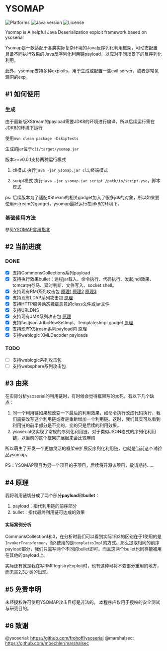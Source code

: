 
# YSOMAP 
![Platforms](https://img.shields.io/badge/Platforms-OSX-green.svg)
![Java version](https://img.shields.io/badge/Java-8%2b-blue.svg)
![License](https://img.shields.io/badge/License-apache%202-green.svg)

Ysomap is A helpful Java Deserialization exploit framework based on ysoserial

Ysomap是一款适配于各类实际复杂环境的Java反序列化利用框架，可动态配置具备不同执行效果的Java反序列化利用链payload，以应对不同场景下的反序列化利用。

此外，ysomap支持多种exploits，用于生成或配置一些evil server，或者是常见漏洞的exp。

## #1 如何使用

### 生成
由于最新版XStream的payload需要JDK8的环境进行编译，所以后续运行需在JDK8的环境下运行

使用`mvn clean package -DskipTests`

生成的jar位于`cli/target/ysomap.jar`

版本>=v0.0.1支持两种运行模式

1. cli模式
执行`java -jar ysomap.jar cli`,终端模式
   
2. script模式
执行`java -jar ysomap.jar script /path/to/script.yso`，脚本模式

ps: 后续版本为了适配XStream的相关gadget加入了很多jdk的对象，所以如果要使用xstream的gadget，ysomap最好运行在jdk8的环境下。
### 基础使用方法

参见[YSOMAP食用指北](https://github.com/wh1t3p1g/ysomap/wiki/YSOMAP%E9%A3%9F%E7%94%A8%E6%8C%87%E5%8C%97)

## #2 当前进度

### DONE

- [x] 支持CommonsCollections系列payload
- [x] 支持执行效果bullet：远程jar载入、命令执行、代码执行、发起jndi效果、tomcat内存马、延时判断、文件写入、socket shell。
- [x] 支持现有RMI系列攻击包 [原理1](http://blog.0kami.cn/2020/02/06/rmi-registry-security-problem/) [原理2](http://blog.0kami.cn/2020/02/09/jndi-with-rmi/) [原理3](https://mogwailabs.de/blog/2020/02/an-trinhs-rmi-registry-bypass/)
- [x] 支持现有LDAP系列攻击包 [原理](http://blog.0kami.cn/2020/03/01/jndi-with-ldap/)
- [x] 支持HTTP服务动态挂载恶意的class文件或jar文件
- [x] 支持URLDNS
- [x] 支持现有JMX系列攻击包 [原理](http://blog.0kami.cn/2020/03/10/java-jmx-rmi/)
- [x] 支持fastjson JdbcRowSetImpl、TemplatesImpl gadget [原理](http://blog.0kami.cn/2020/04/13/talk-about-fastjson-deserialization/)
- [x] 支持现有XStream系列payload包 [原理](http://blog.0kami.cn/2020/04/18/talk-about-xstream-deserialization/)
- [x] 支持weblogic XMLDecoder payloads

### TODO

- [ ] 支持weblogic系列攻击包
- [ ] 支持websphere系列攻击包

## #3 由来

在实际分析ysoserial的利用链时，有时候会觉得框架写的太死，有以下几个缺点：

1. 同一个利用链如果想改变一下最后的利用效果，如命令执行改成代码执行，我们需要改写这个利用链或者是重新增加一个利用链。这时，我们其实可以看到利用链的前半部分是不变的，变的只是后续的利用效果。
2. ysoserial仅实现了常规的序列化利用链，对于类似JSON格式的序列化利用链，以当前的这个框架扩展起来会比较麻烦

所以萌生了开发一个更加灵活的框架来扩展反序列化利用链，也就是当前这个试验品ysomap。

PS：YSOMAP项目为另一个项目的子项目，后续将开源该项目，敬请期待......

## #4 原理

我将利用链切分成了两个部分**payload**和**bullet**：

1. payload：指代利用链的前序部分
2. bullet：指代最终利用链可达成的效果

#### 实际案例分析

CommonsCollection1和3，在分析时我们可以看到实际1和3的区别在于1使用的是`InvokerTransformer`，而3使用的是`templatesImpl`的方式。那么提取相同的前序payload部分，我们只需写两个不同的bullet即可。而且这两个bullet也同样能被用在其他的payload上。

实际还有就是我在写RMIRegistryExploit时，也有这种可将不变部分重用的地方，而无需2,3之类的出现。


## #5 免责申明

未经授权许可使用YSOMAP攻击目标是非法的。 本程序应仅用于授权的安全测试与研究目的。

## #6 致谢

@ysoserial: https://github.com/frohoff/ysoserial
@marshalsec: https://github.com/mbechler/marshalsec